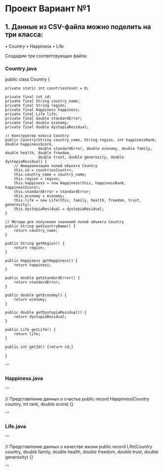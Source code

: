 # Проект Вариант №1

## 1. Данные из CSV-файла можно поделить на три класса:

• Country 
• Happiness 
• Life 

Создадим три соответсвующих файла:
### Country.java


public class Country {

    private static int countriesCount = 0;

    private final int id;
    private final String country_name;
    private final String region;
    private final Happiness happiness;
    private final Life life;
    private final double standardError;
    private final double economy;
    private final double dystopiaResidual;

    // Конструктор класса Country
    public Country(String country_name, String region, int happinessRank, double happinessScore,
                   double standardError, double economy, double family, double health, double freedom,
                   double trust, double generosity, double dystopiaResidual) {
        // Инициализация полей объекта Country
        this.id = countriesCount++;
        this.country_name = country_name;
        this.region = region;
        this.happiness = new Happiness(this, happinessRank, happinessScore);
        this.standardError = standardError;
        this.economy = economy;
        this.life = new Life(this, family, health, freedom, trust, generosity);
        this.dystopiaResidual = dystopiaResidual;
    }

    // Методы для получения значений полей объекта Country
    public String getCountryName() {
        return country_name;
    }

    public String getRegion() {
        return region;
    }

    public Happiness getHappiness() {
        return happiness;
    }

    public double getStandardError() {
        return standardError;
    }

    public double getEconomy() {
        return economy;
    }

    public double getDystopiaResidual() {
        return dystopiaResidual;
    }

    public Life getLife() {
        return life;
    }

    public int getId() {return id;}

}

'''

### Happiness.java

'''

// Представление данных о счастье
public record Happiness(Country country, int rank, double score) {}

'''

### Life.java

'''

// Представление данных о качестве жизни
public record Life(Country country, double family, double health, double freedom, double trust, double generosity) {}

'''
